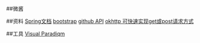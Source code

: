 ##微酱

##资料
[Spring文档](https://spring.io/guides/gs/serving-web-content/)
[bootstrap](https://v3.bootcss.com/components/)
[github API](https://developer.github.com/apps/)
[okhttp 可快速实现get或post请求方式](https://square.github.io/okhttp/)

##工具
[Visual Paradiqm](https://www.visual-paradigm.com)


